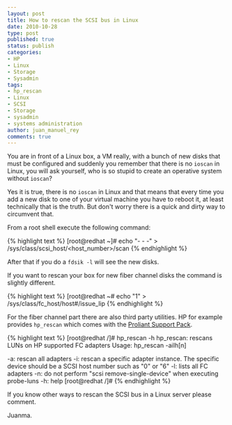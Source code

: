 ```yaml
---
layout: post
title: How to rescan the SCSI bus in Linux
date: 2010-10-28
type: post
published: true
status: publish
categories:
- HP
- Linux
- Storage
- Sysadmin
tags:
- hp_rescan
- Linux
- SCSI
- Storage
- sysadmin
- systems administration
author: juan_manuel_rey
comments: true
---
```


You are in front of a Linux box, a VM really, with a bunch of new disks that must be configured and suddenly you remember that there is no `ioscan` in Linux, you will ask yourself, who is so stupid to create an operative system without `ioscan`?

Yes it is true, there is no `ioscan` in Linux and that means that every time you add a new disk to one of your virtual machine you have to reboot it, at least technically that is the truth. But don't worry there is a quick and dirty way to circumvent that.

From a root shell execute the following command:

{% highlight text %}
[root@redhat ~]# echo "- - -" > /sys/class/scsi_host/<host_number>/scan
{% endhighlight %}

After that if you do a `fdsik -l` will see the new disks.

If you want to rescan your box for new fiber channel disks the command is slightly different.

{% highlight text %}
[root@redhat ~# echo "1" > /sys/class/fc_host/host#/issue_lip
{% endhighlight %}

For the fiber channel part there are also third party utilities. HP for example provides `hp_rescan` which comes with the [Proliant Support Pack](http://h18013.www1.hp.com/products/servers/management/psp/index.html?jumpid=servers/psp).

{% highlight text %}
[root@redhat /]# hp_rescan -h
hp_rescan: rescans LUNs on HP supported FC adapters
Usage: hp_rescan -ailh[n]

-a: rescan all adapters
-i: rescan a specific adapter instance. The specific device should be a
 SCSI host number such as "0" or "6"
-l: lists all FC adapters
-n: do not perform "scsi remove-single-device" when executing probe-luns
-h: help
[root@redhat /]#
{% endhighlight %}

If you know other ways to rescan the SCSI bus in a Linux server please comment.

Juanma.
